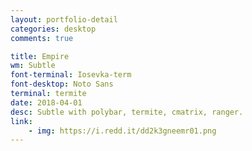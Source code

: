 ```yaml
---
layout: portfolio-detail
categories: desktop
comments: true

title: Empire
wm: Subtle
font-terminal: Iosevka-term
font-desktop: Noto Sans
terminal: termite
date: 2018-04-01
desc: Subtle with polybar, termite, cmatrix, ranger.
link:
    - img: https://i.redd.it/dd2k3gneemr01.png
---
```

